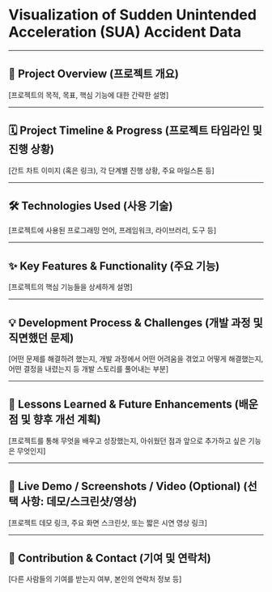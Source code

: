 # Visualization of Sudden Unintended Acceleration (SUA) Accident Data

---

## 🚀 Project Overview (프로젝트 개요)
[프로젝트의 목적, 목표, 핵심 기능에 대한 간략한 설명]

---

## 🗓️ Project Timeline & Progress (프로젝트 타임라인 및 진행 상황)
[간트 차트 이미지 (혹은 링크), 각 단계별 진행 상황, 주요 마일스톤 등]

---

## 🛠️ Technologies Used (사용 기술)
[프로젝트에 사용된 프로그래밍 언어, 프레임워크, 라이브러리, 도구 등]

---

## ✨ Key Features & Functionality (주요 기능)
[프로젝트의 핵심 기능들을 상세하게 설명]

---

## 💡 Development Process & Challenges (개발 과정 및 직면했던 문제)
[어떤 문제를 해결하려 했는지, 개발 과정에서 어떤 어려움을 겪었고 어떻게 해결했는지, 어떤 결정을 내렸는지 등 개발 스토리를 풀어내는 부분]

---

## 🌱 Lessons Learned & Future Enhancements (배운 점 및 향후 개선 계획)
[프로젝트를 통해 무엇을 배우고 성장했는지, 아쉬웠던 점과 앞으로 추가하고 싶은 기능은 무엇인지]

---

## 🔗 Live Demo / Screenshots / Video (Optional) (선택 사항: 데모/스크린샷/영상)
[프로젝트 데모 링크, 주요 화면 스크린샷, 또는 짧은 시연 영상 링크]

---

## 🤝 Contribution & Contact (기여 및 연락처)
[다른 사람들의 기여를 받는지 여부, 본인의 연락처 정보 등]
